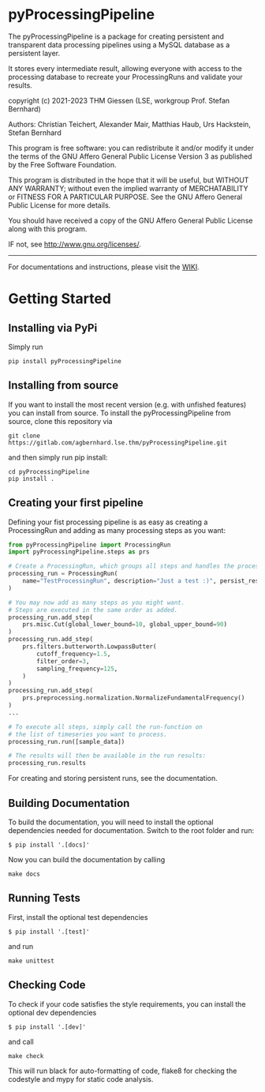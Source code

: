 # pyProcessingPipeline

The pyProcessingPipeline is a package for creating persistent and transparent
data processing pipelines using a MySQL database as a persistent layer.

It stores every intermediate result, allowing everyone with access to the
processing database to recreate your ProcessingRuns and validate your results.

copyright (c) 2021-2023 THM Giessen (LSE, workgroup Prof. Stefan Bernhard)

Authors: Christian Teichert, Alexander Mair, Matthias Haub, Urs Hackstein, Stefan Bernhard

This program is free software: you can redistribute it and/or modify it under the terms of
the GNU Affero General Public License Version 3 as published by the Free Software Foundation. 

This program is distributed in the hope that it will be useful, but WITHOUT ANY WARRANTY; 
without even the implied warranty of MERCHATABILITY or FITNESS FOR A PARTICULAR PURPOSE. See the GNU Affero General Public License for more details. 

You should have received a copy of the GNU Affero General Public License along with this program. 

IF not, see <http://www.gnu.org/licenses/>. 

---

For documentations and instructions, please visit the [WIKI](https://gitlab.com/agbernhard.lse.thm/sisca/-/wikis/home). 

# Getting Started

## Installing via PyPi

Simply run
```
pip install pyProcessingPipeline
```

## Installing from source
If you want to install the most recent version (e.g. with unfished features)
you can install from source.
To install the pyProcessingPipeline from source, clone this repository via
```
git clone https://gitlab.com/agbernhard.lse.thm/pyProcessingPipeline.git
```
and then simply run pip install:
```
cd pyProcessingPipeline
pip install .
```
## Creating your first pipeline

Defining your fist processing pipeline is as easy as creating a ProcessingRun and
adding as many processing steps as you want:
```python
from pyProcessingPipeline import ProcessingRun
import pyProcessingPipeline.steps as prs

# Create a ProcessingRun, which groups all steps and handles the processing
processing_run = ProcessingRun(
    name="TestProcessingRun", description="Just a test :)", persist_results=True
)

# You may now add as many steps as you might want.
# Steps are executed in the same order as added.
processing_run.add_step(
    prs.misc.Cut(global_lower_bound=10, global_upper_bound=90)
)
processing_run.add_step(
    prs.filters.butterworth.LowpassButter(
        cutoff_frequency=1.5,
        filter_order=3,
        sampling_frequency=125,
    )
)
processing_run.add_step(
    prs.preprocessing.normalization.NormalizeFundamentalFrequency()
)
...

# To execute all steps, simply call the run-function on
# the list of timeseries you want to process.
processing_run.run([sample_data])

# The results will then be available in the run results:
processing_run.results
```

For creating and storing persistent runs, see the documentation.

## Building Documentation

To build the documentation, you will need to install the optional dependencies needed for documentation.
Switch to the root folder and run:

```
$ pip install '.[docs]'
```

Now you can build the documentation by calling
```
make docs
```
## Running Tests

First, install the optional test dependencies
```
$ pip install '.[test]'
```

and run
```
make unittest
```

## Checking Code

To check if your code satisfies the style requirements, you can install the optional dev dependencies
```
$ pip install '.[dev]'
```

and call

```
make check
````

This will run black for auto-formatting of code, flake8 for checking the codestyle and mypy for static code analysis.
